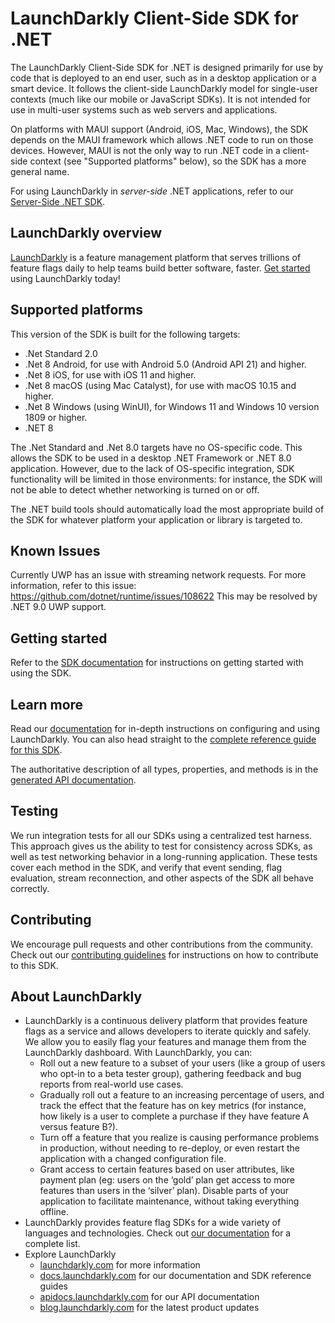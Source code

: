 # LaunchDarkly Client-Side SDK for .NET

The LaunchDarkly Client-Side SDK for .NET is designed primarily for use by code that is deployed to an end user, such as in a desktop application or a smart device. It follows the client-side LaunchDarkly model for single-user contexts (much like our mobile or JavaScript SDKs). It is not intended for use in multi-user systems such as web servers and applications.

On platforms with MAUI support (Android, iOS, Mac, Windows), the SDK depends on the MAUI framework which allows .NET code to run on those devices.  However, MAUI is not the only way to run .NET code in a client-side context (see "Supported platforms" below), so the SDK has a more general name.

For using LaunchDarkly in *server-side* .NET applications, refer to our [Server-Side .NET SDK](../server).

## LaunchDarkly overview

[LaunchDarkly](https://www.launchdarkly.com) is a feature management platform that serves trillions of feature flags daily to help teams build better software, faster. [Get started](https://docs.launchdarkly.com/home/getting-started) using LaunchDarkly today!

## Supported platforms

This version of the SDK is built for the following targets:

* .Net Standard 2.0
* .Net 8 Android, for use with Android 5.0 (Android API 21) and higher.
* .Net 8 iOS, for use with iOS 11 and higher.
* .Net 8 macOS (using Mac Catalyst), for use with macOS 10.15 and higher.
* .Net 8 Windows (using WinUI), for Windows 11 and Windows 10 version 1809 or higher.
* .NET 8

The .Net Standard and .Net 8.0 targets have no OS-specific code. This allows the SDK to be used in a desktop .NET Framework or .NET 8.0 application. However, due to the lack of OS-specific integration, SDK functionality will be limited in those environments: for instance, the SDK will not be able to detect whether networking is turned on or off.

The .NET build tools should automatically load the most appropriate build of the SDK for whatever platform your application or library is targeted to.

## Known Issues

Currently UWP has an issue with streaming network requests. For more information, refer to this issue: https://github.com/dotnet/runtime/issues/108622
This may be resolved by .NET 9.0 UWP support.

## Getting started

Refer to the [SDK documentation](https://docs.launchdarkly.com/sdk/client-side/dotnet) for instructions on getting started with using the SDK.

## Learn more

Read our [documentation](https://docs.launchdarkly.com) for in-depth instructions on configuring and using LaunchDarkly. You can also head straight to the [complete reference guide for this SDK](https://docs.launchdarkly.com/sdk/client-side/dotnet).

The authoritative description of all types, properties, and methods is in the [generated API documentation](https://launchdarkly.github.io/dotnet-core/pkgs/sdk/client).

## Testing
 
We run integration tests for all our SDKs using a centralized test harness. This approach gives us the ability to test for consistency across SDKs, as well as test networking behavior in a long-running application. These tests cover each method in the SDK, and verify that event sending, flag evaluation, stream reconnection, and other aspects of the SDK all behave correctly.
 
## Contributing
 
We encourage pull requests and other contributions from the community. Check out our [contributing guidelines](CONTRIBUTING.md) for instructions on how to contribute to this SDK.

## About LaunchDarkly
 
* LaunchDarkly is a continuous delivery platform that provides feature flags as a service and allows developers to iterate quickly and safely. We allow you to easily flag your features and manage them from the LaunchDarkly dashboard.  With LaunchDarkly, you can:
    * Roll out a new feature to a subset of your users (like a group of users who opt-in to a beta tester group), gathering feedback and bug reports from real-world use cases.
    * Gradually roll out a feature to an increasing percentage of users, and track the effect that the feature has on key metrics (for instance, how likely is a user to complete a purchase if they have feature A versus feature B?).
    * Turn off a feature that you realize is causing performance problems in production, without needing to re-deploy, or even restart the application with a changed configuration file.
    * Grant access to certain features based on user attributes, like payment plan (eg: users on the ‘gold’ plan get access to more features than users in the ‘silver’ plan). Disable parts of your application to facilitate maintenance, without taking everything offline.
* LaunchDarkly provides feature flag SDKs for a wide variety of languages and technologies. Check out [our documentation](https://docs.launchdarkly.com/docs) for a complete list.
* Explore LaunchDarkly
    * [launchdarkly.com](https://www.launchdarkly.com/ "LaunchDarkly Main Website") for more information
    * [docs.launchdarkly.com](https://docs.launchdarkly.com/  "LaunchDarkly Documentation") for our documentation and SDK reference guides
    * [apidocs.launchdarkly.com](https://apidocs.launchdarkly.com/  "LaunchDarkly API Documentation") for our API documentation
    * [blog.launchdarkly.com](https://blog.launchdarkly.com/  "LaunchDarkly Blog Documentation") for the latest product updates
